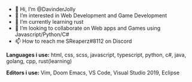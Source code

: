 - 👋 Hi, I’m @DavinderJolly
- 👀 I’m interested in Web Development and Game Development
- 🌱 I’m currently learning rust
- 💞️ I’m looking to collaborate on Web apps and Games using Javascript/Python/C#
- 📫 How to reach me SReaperz#8112 on Discord

**Languages i use:** html, css, scss, javascript, typescript, python, c#, java, golang, cpp, rust(learning)

**Editors i use:** Vim, Doom Emacs, VS Code, Visual Studio 2019, Eclipse

<!---
DavinderJolly/DavinderJolly is a ✨ special ✨ repository because its `README.md` (this file) appears on your GitHub profile.
You can click the Preview link to take a look at your changes.
--->
